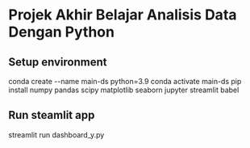 # Projek Akhir Belajar Analisis Data Dengan Python
## Setup environment
conda create --name main-ds python=3.9
conda activate main-ds
pip install numpy pandas scipy matplotlib seaborn jupyter streamlit babel
## Run steamlit app
streamlit run dashboard_y.py
